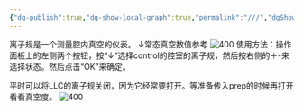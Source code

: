 ```yaml
---
{"dg-publish":true,"dg-show-local-graph":true,"permalink":"///","dgShowLocalGraph":true,"dgPassFrontmatter":true}
---
```


离子规是一个测量腔内真空的仪表。
↓常态真空数值参考
![400](/img/user/素材/1680750455541.jpg)
使用方法：操作面板上的左侧两个按钮，按“↓”选择control的腔室的离子规，然后按右侧的＋-来选择状态。然后点击“OK”来确定。


平时可以将LLC的离子规关闭，因为它经常要打开。等准备传入prep的时候再打开看看真空度。
![400](/img/user/素材/1680750455271.jpg)